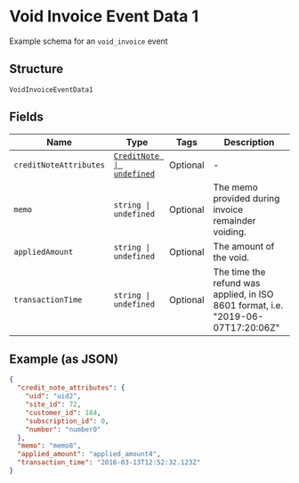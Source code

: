 
# Void Invoice Event Data 1

Example schema for an `void_invoice` event

## Structure

`VoidInvoiceEventData1`

## Fields

| Name | Type | Tags | Description |
|  --- | --- | --- | --- |
| `creditNoteAttributes` | [`CreditNote \| undefined`](../../doc/models/credit-note.md) | Optional | - |
| `memo` | `string \| undefined` | Optional | The memo provided during invoice remainder voiding. |
| `appliedAmount` | `string \| undefined` | Optional | The amount of the void. |
| `transactionTime` | `string \| undefined` | Optional | The time the refund was applied, in ISO 8601 format, i.e. "2019-06-07T17:20:06Z" |

## Example (as JSON)

```json
{
  "credit_note_attributes": {
    "uid": "uid2",
    "site_id": 72,
    "customer_id": 184,
    "subscription_id": 0,
    "number": "number0"
  },
  "memo": "memo8",
  "applied_amount": "applied_amount4",
  "transaction_time": "2016-03-13T12:52:32.123Z"
}
```


